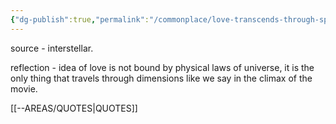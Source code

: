 ```yaml
---
{"dg-publish":true,"permalink":"/commonplace/love-transcends-through-space-and-time/","created":"2025-02-16T03:29:28.902+08:00","updated":"2025-03-25T19:52:43.145+08:00"}
---
```



source - interstellar.

reflection - idea of love is not bound by physical laws of universe, it is the only thing that travels through dimensions like we say in the climax of the movie. 

[[--AREAS/QUOTES\|QUOTES]]
